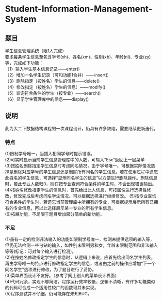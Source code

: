 # Student-Information-Management-System
## 题目
学生信息管理系统（限1人完成）  
要求每条学生信息至包含学号(xh)、姓名(xm)、性别(xb)、年龄(nl)、专业(zy)等，完成如下功能：  
（1）输入学生基本信息记录——enter()  
（2）增加一名学生记录（可和功能1合并）——insert()  
（3）删除指定（按姓名）学生的信息——delete()  
（4）修改指定（按姓名）学生的信息）——modify()  
（5）查询符合条件的学生（按专业）——search()  
（6）显示学生管理库中的信息——display()  

## 说明
此为大二下数据结构课程的一次课程设计，仍具有许多缺陷，需要继续更新迭代。
### 特点
(1)限制学号唯一，当插入相同学号时提示错误。  
(2)可实时显示当前学生信息管理库中的人数，可输入“Esc”返回上一层菜单  
(3)按姓名删除指定学生信息时考虑同名情况，由于学号唯一，可根据实际情况选择是删除对应学号的学生信息还是删除所有同名的学生信息。若在使用过程中遗忘此姓名的学生信息，可选择“显示同名学生的信息”以方便进行删除操作。删除信息时，若此专业人数归0，则在按专业查询符合条件的学生时，不会出现错误输出。  
(4)按姓名修改指定学生的信息时，首先给出此人信息，可按属性进行选择性修改，修改完成后考虑同名学生情况，可以根据选择进行继续修改。 
(5)按专业查询符合条件的学生时，若遗忘当前管理库中所拥有的专业，可根据提示展示所有已拥有的专业信息，再以此选择展示某一专业的所有学生信息。  
(6)拓展功能，不局限于题目增加部分简单的新功能。

### 不足
(1)虽有一定的检测非法输入的功能如限制学号唯一，检测未提供选项的输入等，但仍无法检测一些刁钻的输入，如性别未限制男和女，年龄未限制范围和非法输入等等(标记：可对每个输入进行检测)。  
(2)在按姓名修改指定学生的信息时，从逻辑上来说，应首先给出同名学生列表，再由学号唯一的特点进行修改指定学生的信息，或者由之前的操作应增加“下一个同名学生”选项进行修改，为了题目进行了妥协。  
(3)菜单界面设计不友好。（参考了网上别人的菜单设计界面）  
(4)代码冗余，实现不够简洁，程序运行效率较低，逻辑不清晰，有许多功能类似的代码可合成一个适用性较广的函数可并未实现。  
(5)程序测试并不仔细，仍可能存在未知BUG。  

